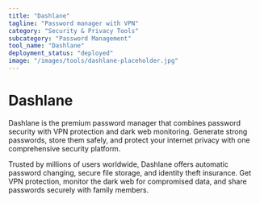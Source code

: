 ```yaml
---
title: "Dashlane"
tagline: "Password manager with VPN"
category: "Security & Privacy Tools"
subcategory: "Password Management"
tool_name: "Dashlane"
deployment_status: "deployed"
image: "/images/tools/dashlane-placeholder.jpg"
---
```


# Dashlane

Dashlane is the premium password manager that combines password security with VPN protection and dark web monitoring. Generate strong passwords, store them safely, and protect your internet privacy with one comprehensive security platform.

Trusted by millions of users worldwide, Dashlane offers automatic password changing, secure file storage, and identity theft insurance. Get VPN protection, monitor the dark web for compromised data, and share passwords securely with family members.